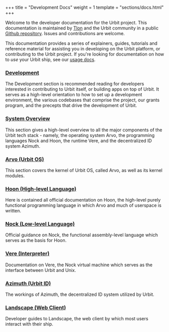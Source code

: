 +++
title = "Development Docs"
weight = 1
template = "sections/docs.html"
+++

Welcome to the developer documentation for the Urbit project. This documentation
is maintained by [Tlon](https://tlon.io) and the Urbit community in a public
[Github repository](https://github.com/urbit/docs). Issues and contributions are
welcome.

This documentation provides a series of explainers, guides, tutorials and
reference material for assisting you in developing on the Urbit platform, or
contributing to the Urbit project. If you're looking for documentation on how to
*use* your Urbit ship, see our [usage docs](@/using/_index.md).

### [Development](@/docs/development/_index.md)

The Development section is recommended reading for developers interested in
contributing to Urbit itself, or building apps on top of Urbit. It serves as a
high-level orientation to how to set up a development environment, the various
codebases that comprise the project, our grants program, and the precepts that
drive the development of Urbit.

### [System Overview](@/docs/system-overview/_index.md)

This section gives a high-level overview to all the major components of the
Urbit tech stack - namely, the operating system Arvo, the programming languages
Nock and Hoon, the runtime Vere, and the decentralized ID system Azimuth.

### [Arvo (Urbit OS)](@/docs/arvo/_index.md)

This section covers the kernel of Urbit OS, called Arvo, as well as its kernel modules.

### [Hoon (High-level Language)](@/docs/hoon/_index.md)

Here is contained all official documentation on Hoon, the high-level purely
functional programming language in which Arvo and much of userspace is written.

### [Nock (Low-level Language)](@/docs/nock/_index.md)

Official guidance on Nock, the functional assembly-level language which serves
as the basis for Hoon.

### [Vere (Interpreter)](@/docs/vere/_index.md)

Documentation on Vere, the Nock virtual machine which serves as the interface
between Urbit and Unix.

### [Azimuth (Urbit ID)](@/docs/azimuth/_index.md)

The workings of Azimuth, the decentralized ID system utilized by Urbit.

### [Landscape (Web Client)](@/docs/landscape/_index.md)

Developer guides to Landscape, the web client by which most users interact
with their ship.
